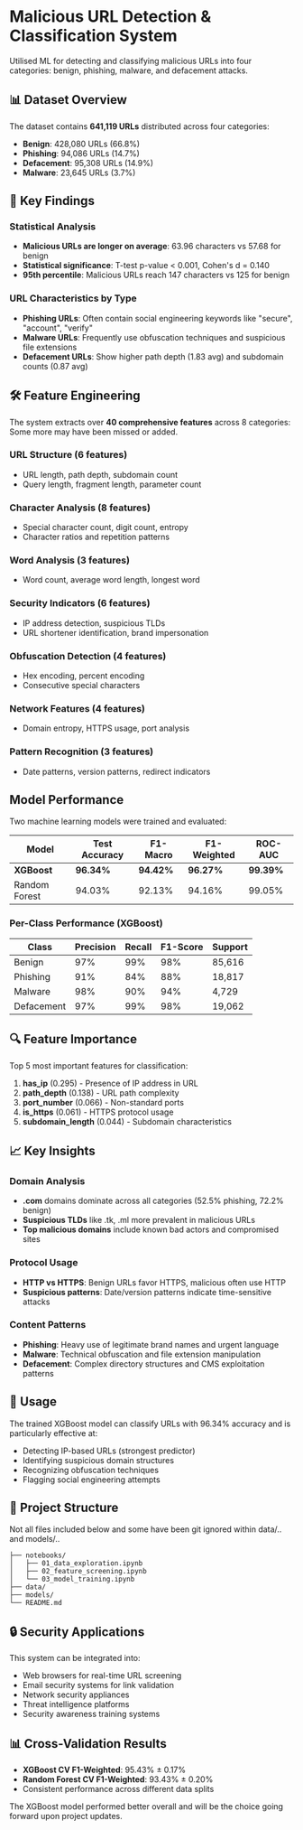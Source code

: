 # Malicious URL Detection & Classification System

Utilised ML for detecting and classifying malicious URLs into four categories: benign, phishing, malware, and defacement attacks.

## 📊 Dataset Overview

The dataset contains **641,119 URLs** distributed across four categories:
- **Benign**: 428,080 URLs (66.8%)
- **Phishing**: 94,086 URLs (14.7%)
- **Defacement**: 95,308 URLs (14.9%)
- **Malware**: 23,645 URLs (3.7%)

## 🎯 Key Findings

### Statistical Analysis
- **Malicious URLs are longer on average**: 63.96 characters vs 57.68 for benign
- **Statistical significance**: T-test p-value < 0.001, Cohen's d = 0.140
- **95th percentile**: Malicious URLs reach 147 characters vs 125 for benign

### URL Characteristics by Type
- **Phishing URLs**: Often contain social engineering keywords like "secure", "account", "verify"
- **Malware URLs**: Frequently use obfuscation techniques and suspicious file extensions
- **Defacement URLs**: Show higher path depth (1.83 avg) and subdomain counts (0.87 avg)

## 🛠️ Feature Engineering

The system extracts over **40 comprehensive features** across 8 categories:
Some more may have been missed or added.

### URL Structure (6 features)
- URL length, path depth, subdomain count
- Query length, fragment length, parameter count

### Character Analysis (8 features)
- Special character count, digit count, entropy
- Character ratios and repetition patterns

### Word Analysis (3 features)
- Word count, average word length, longest word

### Security Indicators (6 features)
- IP address detection, suspicious TLDs
- URL shortener identification, brand impersonation

### Obfuscation Detection (4 features)
- Hex encoding, percent encoding
- Consecutive special characters

### Network Features (4 features)
- Domain entropy, HTTPS usage, port analysis

### Pattern Recognition (3 features)
- Date patterns, version patterns, redirect indicators

## Model Performance

Two machine learning models were trained and evaluated:

| Model | Test Accuracy | F1-Macro | F1-Weighted | ROC-AUC |
|-------|---------------|----------|-------------|---------|
| **XGBoost** | **96.34%** | **94.42%** | **96.27%** | **99.39%** |
| Random Forest | 94.03% | 92.13% | 94.16% | 99.05% |

### Per-Class Performance (XGBoost)
| Class | Precision | Recall | F1-Score | Support |
|-------|-----------|--------|----------|---------|
| Benign | 97% | 99% | 98% | 85,616 |
| Phishing | 91% | 84% | 88% | 18,817 |
| Malware | 98% | 90% | 94% | 4,729 |
| Defacement | 97% | 99% | 98% | 19,062 |

## 🔍 Feature Importance

Top 5 most important features for classification:
1. **has_ip** (0.295) - Presence of IP address in URL
2. **path_depth** (0.138) - URL path complexity
3. **port_number** (0.066) - Non-standard ports
4. **is_https** (0.061) - HTTPS protocol usage
5. **subdomain_length** (0.044) - Subdomain characteristics

## 📈 Key Insights

### Domain Analysis
- **.com** domains dominate across all categories (52.5% phishing, 72.2% benign)
- **Suspicious TLDs** like .tk, .ml more prevalent in malicious URLs
- **Top malicious domains** include known bad actors and compromised sites

### Protocol Usage
- **HTTP vs HTTPS**: Benign URLs favor HTTPS, malicious often use HTTP
- **Suspicious patterns**: Date/version patterns indicate time-sensitive attacks

### Content Patterns
- **Phishing**: Heavy use of legitimate brand names and urgent language
- **Malware**: Technical obfuscation and file extension manipulation
- **Defacement**: Complex directory structures and CMS exploitation patterns

## 🚀 Usage

The trained XGBoost model can classify URLs with 96.34% accuracy and is particularly effective at:
- Detecting IP-based URLs (strongest predictor)
- Identifying suspicious domain structures
- Recognizing obfuscation techniques
- Flagging social engineering attempts

## 📁 Project Structure
Not all files included below and some have been git ignored within data/.. and models/..
```
├── notebooks/
│   ├── 01_data_exploration.ipynb
│   ├── 02_feature_screening.ipynb
│   └── 03_model_training.ipynb
├── data/
├── models/
└── README.md
```

## 🔒 Security Applications

This system can be integrated into:
- Web browsers for real-time URL screening
- Email security systems for link validation
- Network security appliances
- Threat intelligence platforms
- Security awareness training systems

## 📊 Cross-Validation Results

- **XGBoost CV F1-Weighted**: 95.43% ± 0.17%
- **Random Forest CV F1-Weighted**: 93.43% ± 0.20%
- Consistent performance across different data splits

The XGBoost model performed better overall and will be the choice going forward upon project updates.